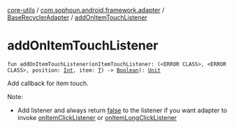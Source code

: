 [core-utils](../../index.md) / [com.sophoun.android.framework.adapter](../index.md) / [BaseRecyclerAdapter](index.md) / [addOnItemTouchListener](./add-on-item-touch-listener.md)

# addOnItemTouchListener

`fun addOnItemTouchListener(onItemTouchListener: (<ERROR CLASS>, <ERROR CLASS>, position: `[`Int`](https://kotlinlang.org/api/latest/jvm/stdlib/kotlin/-int/index.html)`, item: `[`T`](index.md#T)`) -> `[`Boolean`](https://kotlinlang.org/api/latest/jvm/stdlib/kotlin/-boolean/index.html)`): `[`Unit`](https://kotlinlang.org/api/latest/jvm/stdlib/kotlin/-unit/index.html)

Add callback for item touch.

Note:

* Add listener and always return [false](#)
to the listener if you want adapter to invoke
[onItemClickListener](#) or [onItemLongClickListener](#)
